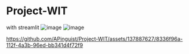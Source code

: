 # Project-WIT
with streamlit
![image](https://github.com/APinguist/Project-WIT/assets/137887627/86eb829c-a60a-4086-8179-d7846d0924b2)
![image](https://github.com/APinguist/Project-WIT/assets/137887627/9ce7e240-afaa-44d8-9729-16bf018638aa)


https://github.com/APinguist/Project-WIT/assets/137887627/8336f96a-112f-4a3b-96ed-bb341d4f72f9

